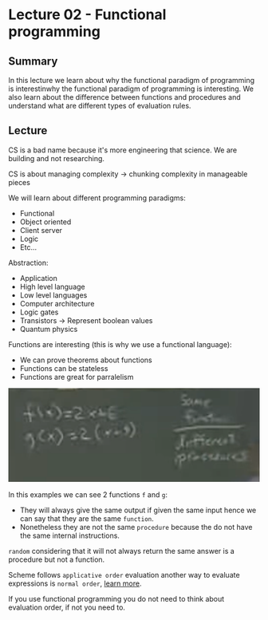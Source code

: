 # Lecture 02 - Functional programming

## Summary

In this lecture we learn about why the functional paradigm of programming is interestinwhy the functional paradigm of programming is interesting. We also learn about the difference between functions and procedures and understand what are different types of evaluation rules.

## Lecture

CS is a bad name because it's more engineering that science. We are building and not researching.

CS is about managing complexity -> chunking complexity in manageable pieces

We will learn about different programming paradigms:

- Functional
- Object oriented
- Client server
- Logic
- Etc...

Abstraction:

- Application
- High level language
- Low level languages
- Computer architecture
- Logic gates
- Transistors -> Represent boolean values
- Quantum physics

Functions are interesting (this is why we use a functional language):

- We can prove theorems about functions
- Functions can be stateless
- Functions are great for parralelism

![same functions different procedures](../../../assets/same_functions_different_procedures.png)

In this examples we can see 2 functions `f` and `g`:

- They will always give the same output if given the same input hence we can say that they are the same `function`.
- Nonetheless they are not the same `procedure` because the do not have the same internal instructions.

`random` considering that it will not always return the same answer is a procedure but not a function.

Scheme follows `applicative order` evaluation another way to evaluate expressions is `normal order`, [learn more](https://sookocheff.com/post/fp/evaluating-lambda-expressions/).

If you use functional programming you do not need to think about evaluation order, if not you need to.
